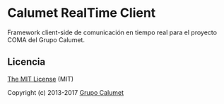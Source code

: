 # Calumet RealTime Client

Framework client-side de comunicación en tiempo real para el proyecto COMA del Grupo Calumet.

## Licencia

[The MIT License](http://opensource.org/licenses/MIT) (MIT)

Copyright (c) 2013-2017 [Grupo Calumet](http://cormoran.uis.edu.co/calumet)
